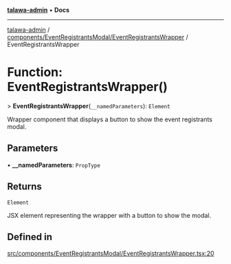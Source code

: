 [**talawa-admin**](../../../../README.md) • **Docs**

***

[talawa-admin](../../../../modules.md) / [components/EventRegistrantsModal/EventRegistrantsWrapper](../README.md) / EventRegistrantsWrapper

# Function: EventRegistrantsWrapper()

\> **EventRegistrantsWrapper**(`__namedParameters`): `Element`

Wrapper component that displays a button to show the event registrants modal.

## Parameters

• **\_\_namedParameters**: `PropType`

## Returns

`Element`

JSX element representing the wrapper with a button to show the modal.

## Defined in

[src/components/EventRegistrantsModal/EventRegistrantsWrapper.tsx:20](https://github.com/PalisadoesFoundation/talawa-admin/blob/d16b95ee179900e8e32a2296f14e948e6caea05b/src/components/EventRegistrantsModal/EventRegistrantsWrapper.tsx#L20)
